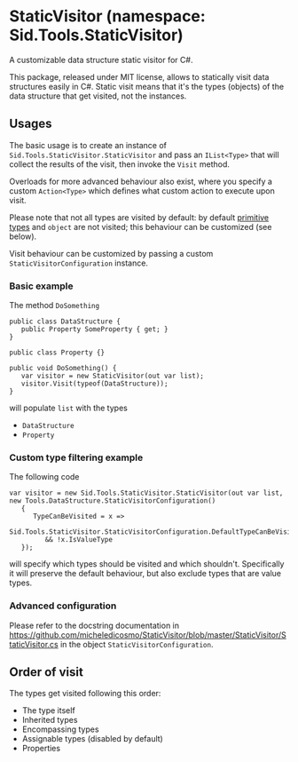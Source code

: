 # StaticVisitor (namespace: Sid.Tools.StaticVisitor)
A customizable data structure static visitor for C#.

This package, released under MIT license, allows to statically visit data structures easily in C#. Static visit means that it's the types (objects) of the data structure that get visited, not the instances.

## Usages
The basic usage is to create an instance of `Sid.Tools.StaticVisitor.StaticVisitor` and pass an `IList<Type>` that will collect the results of the visit, then invoke the `Visit` method.

Overloads for more advanced behaviour also exist, where you specify a custom `Action<Type>` which defines what custom action to execute upon visit.

Please note that not all types are visited by default: by default [primitive types](https://docs.microsoft.com/en-us/dotnet/api/system.type.isprimitive) and `object` are not visited; this behaviour can be customized (see below).

Visit behaviour can be customized by passing a custom `StaticVisitorConfiguration` instance.

### Basic example
The method `DoSomething`
```
public class DataStructure {
   public Property SomeProperty { get; }
}

public class Property {}

public void DoSomething() {
   var visitor = new StaticVisitor(out var list);
   visitor.Visit(typeof(DataStructure));
}
```
will populate `list` with the types
- `DataStructure`
- `Property`

### Custom type filtering example
The following code
```
var visitor = new Sid.Tools.StaticVisitor.StaticVisitor(out var list, new Tools.DataStructure.StaticVisitorConfiguration()
   {
      TypeCanBeVisited = x =>
         Sid.Tools.StaticVisitor.StaticVisitorConfiguration.DefaultTypeCanBeVisited(x)
         && !x.IsValueType
   });
```
will specify which types should be visited and which shouldn't.
Specifically it will preserve the default behaviour, but also exclude types that are value types.

### Advanced configuration
Please refer to the docstring documentation in https://github.com/micheledicosmo/StaticVisitor/blob/master/StaticVisitor/StaticVisitor.cs in the object `StaticVisitorConfiguration`.

## Order of visit
The types get visited following this order:
- The type itself
- Inherited types
- Encompassing types
- Assignable types (disabled by default)
- Properties
